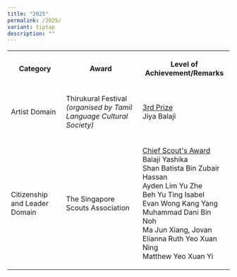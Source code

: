 ```yaml
---
title: "2025"
permalink: /2025/
variant: tiptap
description: ""
---
```

<table style="minWidth: 75px">
<colgroup>
<col>
<col>
<col>
</colgroup>
<tbody>
<tr>
<th rowspan="1" colspan="1">
<p><strong>Category</strong>
</p>
</th>
<th rowspan="1" colspan="1">
<p><strong>Award</strong>
</p>
</th>
<th rowspan="1" colspan="1">
<p><strong>Level of Achievement/Remarks</strong>
</p>
</th>
</tr>
<tr>
<td rowspan="1" colspan="1">
<p>Artist Domain</p>
</td>
<td rowspan="1" colspan="1">
<p>Thirukural Festival <em>(organised by Tamil Language Cultural Society)</em>
</p>
</td>
<td rowspan="1" colspan="1">
<p><u>3rd Prize</u>
<br>Jiya Balaji</p>
</td>
</tr>
<tr>
<td rowspan="1" colspan="1">
<p>Citizenship and Leader Domain</p>
</td>
<td rowspan="1" colspan="1">
<p>The Singapore Scouts Association</p>
</td>
<td rowspan="1" colspan="1">
<p><u>Chief Scout's Award</u>
<br>Balaji Yashika
<br>Shan Batista Bin Zubair Hassan
<br>Ayden Lim Yu Zhe
<br>Beh Yu Ting Isabel
<br>Evan Wong Kang Yang
<br>Muhammad Dani Bin Noh
<br>Ma Jun Xiang, Jovan
<br>Elianna Ruth Yeo Xuan Ning
<br>Matthew Yeo Xuan Yi</p>
</td>
</tr>
</tbody>
</table>
<p></p>